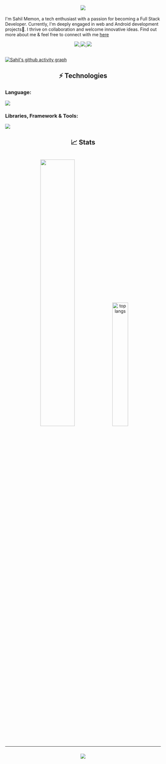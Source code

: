 <h1 align="center">
    <img src="https://readme-typing-svg.demolab.com/?font=Righteous&size=40&Center=true&width=700&height=74&duration=4000&lines=Hey,+there+👨‍💻.+I'm+Sahil⚡;+Great+to+see+you+here!+👋"/>
</h1>

 I'm Sahil Memon, a tech enthusiast with a passion for becoming a Full Stack Developer. Currently, I'm deeply engaged in web and Android development projects🤺. I thrive on collaboration and welcome innovative ideas. Find out more about me & feel free to connect with me [here](msahil.bio.link)
 
<div align="center">
  <a href="mailto:ms.sahilmemon@gmail.com">
    <img src="https://img.shields.io/badge/techv.sahil@gmail.com-D14836?style=for-the-badge&logo=gmail&logoColor=white"/>
  </a>
  <a href="https://www.linkedin.com/in/sahil-memon">
    <img src="https://img.shields.io/badge/sahil%20memon-0077B5?style=for-the-badge&logo=linkedin&logoColor=white"/>  
  </a>
  <a>
  <a href="https://discordapp.com/users/1118861913363853323">
    <img src="https://img.shields.io/badge/SamFusedBits-5865F2?style=for-the-badge&logo=discord&logoColor=white"/>
  </a>
</div><br/>
    
[![Sahil's github activity graph](https://github-readme-activity-graph.vercel.app/graph?username=SamFusedBits&bg_color=0f2d3d&color=1cadfb&line=1cadfb&point=1cadfb&area=true&hide_border=true)](https://github.com/ashutosh00710/github-readme-activity-graph)

<h2 align="center">⚡ Technologies</h2>

### Language:

  <a href="https:skillicons.dev">
    <img src="https://skillicons.dev/icons?i=java,python,javascript,dotnet,php,html,css,mysql"/>
  </a>

### Libraries, Framework & Tools:

   <a href="https:skillicons.dev">
    <img src="https://skillicons.dev/icons?i=react,bootstrap,tailwind,redis,mongodb,firebase,git,github,heroku,vercel,vscode,idea,visualstudio,linux,androidstudio"/>
   </a>


<h2 align="center">📈 Stats </h2>
<br>
<div align="center">
   <img width="47%" src="https://github-readme-streak-stats.herokuapp.com/?user=SamFusedBits&theme=tokyonight" />
   <img width="32%" src="https://github-readme-stats.vercel.app/api/top-langs/?username=SamFusedBits&hide=HTML&langs_count=8&layout=compact&theme=react&size_weight=0.5&exclude_repo=github-readme-stats" alt="top langs"/>
</div>

<br/><br/>
<hr/>

<h3 align="center">
    <img src="https://readme-typing-svg.demolab.com/?font=Righteous&size=28&Center=true&width=500&height=74&duration=4000&lines=Reach+out+to+me+for+collaborations!+👋;"/>
</h3>
